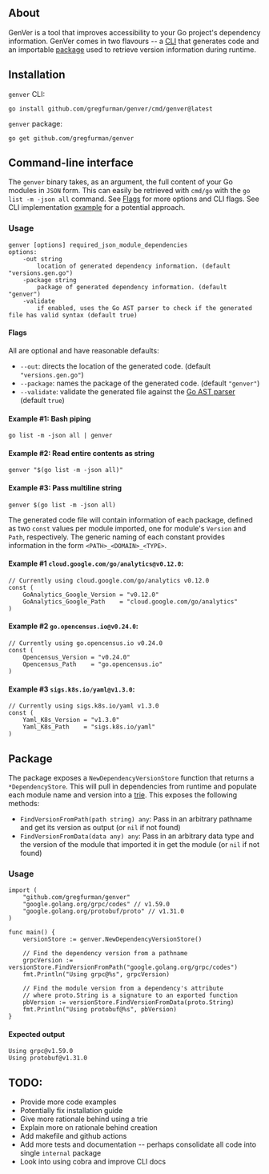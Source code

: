 ## About

GenVer is a tool that improves accessibility to your Go project's dependency information. GenVer comes in two flavours --  a [CLI](#command-line-interface) that generates code and an importable [package](#package) used to retrieve version information during runtime.


## Installation
`genver` CLI:
```shell
go install github.com/gregfurman/genver/cmd/genver@latest
```

`genver` package:
```shell
go get github.com/gregfurman/genver
```

## Command-line interface

The `genver` binary takes, as an argument, the full content of your Go modules in `JSON` form. This can easily be retrieved with `cmd/go` with the `go list -m -json all` command. See [Flags](#flags) for more options and CLI flags. See CLI implementation [example](docs/cli/example/) for a potential approach.

### Usage

```
genver [options] required_json_module_dependencies
options:
    -out string
        location of generated dependency information. (default "versions.gen.go")
    -package string
        package of generated dependency information. (default "genver")
    -validate
        if enabled, uses the Go AST parser to check if the generated file has valid syntax (default true)
```

#### Flags 
All are optional and have reasonable defaults:
* `--out`: directs the location of the generated code. (default `"versions.gen.go"`)
* `--package`: names the package of the generated code. (default `"genver"`)
* `--validate`: validate the generated file against the [Go AST parser](https://pkg.go.dev/go/parser#ParseFile) (default `true`)


#### Example #1: Bash piping
```shell
go list -m -json all | genver
```

#### Example #2: Read entire contents as string
```shell
genver "$(go list -m -json all)"
```

#### Example #3: Pass multiline string
```shell
genver $(go list -m -json all)
```

The generated code file will contain information of each package, defined as two `const` values per module imported, one for module's `Version` and `Path`, respectively. The generic naming of each constant provides information in the form `<PATH>_<DOMAIN>_<TYPE>`.

#### Example #1 `cloud.google.com/go/analytics@v0.12.0`:
```golang
// Currently using cloud.google.com/go/analytics v0.12.0 
const (
    GoAnalytics_Google_Version = "v0.12.0"
    GoAnalytics_Google_Path    = "cloud.google.com/go/analytics"
)
```

#### Example #2 `go.opencensus.io@v0.24.0`:
```golang
// Currently using go.opencensus.io v0.24.0 
const (
    Opencensus_Version = "v0.24.0"
    Opencensus_Path    = "go.opencensus.io"
)
```

#### Example #3 `sigs.k8s.io/yaml@v1.3.0`:
```golang
// Currently using sigs.k8s.io/yaml v1.3.0 
const (
    Yaml_K8s_Version = "v1.3.0"
    Yaml_K8s_Path    = "sigs.k8s.io/yaml"
)
```
</details>

## Package

The package exposes a `NewDependencyVersionStore` function that returns a `*DependencyStore`. This will pull in dependencies from runtime and populate each module name and version into a [trie](https://en.wikipedia.org/wiki/Trie). This exposes the following methods:
* `FindVersionFromPath(path string) any`: Pass in an arbitrary pathname and get its version as output (or `nil` if not found)
* `FindVersionFromData(data any) any`: Pass in an arbitrary data type and the version of the module that imported it in get the module (or `nil` if not found)

### Usage

```golang
import (
    "github.com/gregfurman/genver"
    "google.golang.org/grpc/codes" // v1.59.0
    "google.golang.org/protobuf/proto" // v1.31.0
)

func main() {
    versionStore := genver.NewDependencyVersionStore()
    
    // Find the dependency version from a pathname
    grpcVersion := versionStore.FindVersionFromPath("google.golang.org/grpc/codes")
    fmt.Println("Using grpc@%s", grpcVersion)

    // Find the module version from a dependency's attribute
    // where proto.String is a signature to an exported function
    pbVersion := versionStore.FindVersionFromData(proto.String)
    fmt.Println("Using protobuf@%s", pbVersion)
}
```
#### Expected output
```shell
Using grpc@v1.59.0
Using protobuf@v1.31.0
```

## TODO:
- Provide more code examples
- Potentially fix installation guide
- Give more rationale behind using a trie
- Explain more on rationale behind creation
- Add makefile and github actions
- Add more tests and documentation -- perhaps consolidate all code into single `internal` package
- Look into using cobra and improve CLI docs
